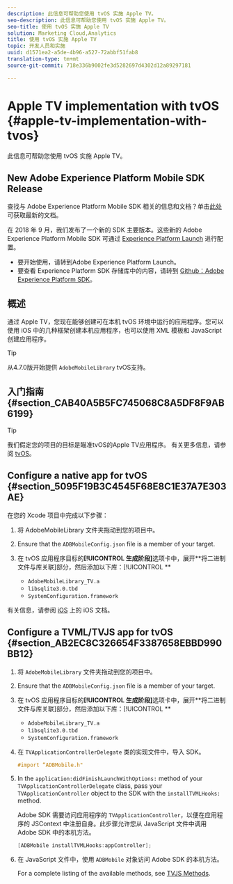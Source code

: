 ```yaml
---
description: 此信息可帮助您使用 tvOS 实施 Apple TV。
seo-description: 此信息可帮助您使用 tvOS 实施 Apple TV。
seo-title: 使用 tvOS 实施 Apple TV
solution: Marketing Cloud,Analytics
title: 使用 tvOS 实施 Apple TV
topic: 开发人员和实施
uuid: d1571ea2-a5de-4b96-a527-72abbf51fab8
translation-type: tm+mt
source-git-commit: 718e336b9002fe3d5282697d4302d12a89297181

---
```



# Apple TV implementation with tvOS {#apple-tv-implementation-with-tvos}

此信息可帮助您使用 tvOS 实施 Apple TV。

## New Adobe Experience Platform Mobile SDK Release

查找与 Adobe Experience Platform Mobile SDK 相关的信息和文档？单击[此处](https://aep-sdks.gitbook.io/docs/)可获取最新的文档。

在 2018 年 9 月，我们发布了一个新的 SDK 主要版本。这些新的 Adobe Experience Platform Mobile SDK 可通过 [Experience Platform Launch](https://www.adobe.com/experience-platform/launch.html) 进行配置。

* 要开始使用，请转到Adobe Experience Platform Launch。
* 要查看 Experience Platform SDK 存储库中的内容，请转到 [Github：Adobe Experience Platform SDK](https://github.com/Adobe-Marketing-Cloud/acp-sdks)。

## 概述

通过 Apple TV，您现在能够创建可在本机 tvOS 环境中运行的应用程序。您可以使用 iOS 中的几种框架创建本机应用程序，也可以使用 XML 模板和 JavaScript 创建应用程序。

>[!TIP]
>
>从4.7.0版开始提供 `AdobeMobileLibrary` tvOS支持。

## 入门指南 {#section_CAB40A5B5FC745068C8A5DF8F9AB6199}

>[!TIP]
>
>我们假定您的项目的目标是瞄准tvOS的Apple TV应用程序。 有关更多信息，请参阅 [tvOS](https://developer.apple.com/tvos/documentation/)。

## Configure a native app for tvOS {#section_5095F19B3C4545F68E8C1E37A7E303AE}

在您的 Xcode 项目中完成以下步骤：

1. 将 AdobeMobileLibrary 文件夹拖动到您的项目中。
1. Ensure that the `ADBMobileConfig.json` file is a member of your target.
1. 在 tvOS 应用程序目标的&#x200B;**[!UICONTROL 生成阶段]**&#x200B;选项卡中，展开&#x200B;**将二进制文件与库关联]部分，然后添加以下库：[!UICONTROL **

   * `AdobeMobileLibrary_TV.a`
   * `libsqlite3.0.tbd`
   * `SystemConfiguration.framework`

有关信息，请参阅 [iOS](https://developer.apple.com/ios/resources/) 上的 iOS 文档。

## Configure a TVML/TVJS app for tvOS {#section_AB2EC8C326654F3387658EBBD990BB12}

1. 将 `AdobeMobileLibrary` 文件夹拖动到您的项目中。
1. Ensure that the `ADBMobileConfig.json` file is a member of your target.
1. 在 tvOS 应用程序目标的&#x200B;**[!UICONTROL 生成阶段]**&#x200B;选项卡中，展开&#x200B;**将二进制文件与库关联]部分，然后添加以下库：[!UICONTROL **

   * `AdobeMobileLibrary_TV.a`
   * `libsqlite3.0.tbd`
   * `SystemConfiguration.framework`

1. 在 `TVApplicationControllerDelegate` 类的实现文件中，导入 SDK。

   ```objective-c
   #import “ADBMobile.h"
   ```

1. In the `application:didFinishLaunchWithOptions:` method of your `TVApplicationControllerDelegate` class, pass your `TVApplicationController` object to the SDK with the `installTVMLHooks:` method.

   Adobe SDK 需要访问应用程序的 `TVApplicationController`，以便在应用程序的 JSContext 中注册自身。此步骤允许您从 JavaScript 文件中调用 Adobe SDK 中的本机方法。

   ```objective-c
   [ADBMobile installTVMLHooks:appController];
   ```

1. 在 JavaScript 文件中，使用 `ADBMobile` 对象访问 Adobe SDK 的本机方法。

   For a complete listing of the available methods, see [TVJS Methods](/help/ios/apple-tv-implementation-tvos/tvjs-methods.md).

